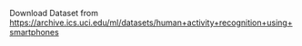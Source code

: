 Download Dataset from https://archive.ics.uci.edu/ml/datasets/human+activity+recognition+using+smartphones